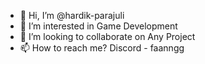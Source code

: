 - 👋 Hi, I’m @hardik-parajuli
- 👀 I’m interested in Game Development 
- 💞️ I’m looking to collaborate on Any Project
- 📫 How to reach me? Discord - faanngg

<!---
hardik-parajuli/hardik-parajuli is a ✨ special ✨ repository because its `README.md` (this file) appears on your GitHub profile.
You can click the Preview link to take a look at your changes.
--->
